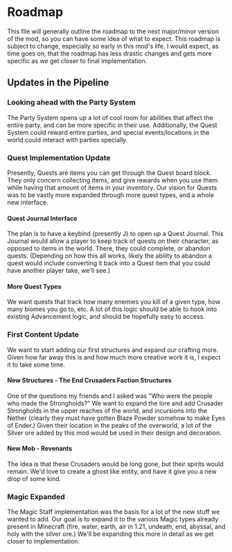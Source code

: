 # Roadmap
This file will generally outline the roadmap to the next major/minor version of the mod, so you can have some idea of what to expect.
This roadmap is subject to change, especially so early in this mod's life.
I would expect, as time goes on, that the roadmap has less drastic changes and gets more specific as we get closer to final implementation.

## Updates in the Pipeline

### Looking ahead with the Party System
The Party System opens up a lot of cool room for abilities that affect the entire party, and can be more specific in their use.
Additionally, the Quest System could reward entire parties, and special events/locations in the world could interact with parties specially.

### Quest Implementation Update
Presently, Quests are items you can get through the Quest board block. 
They only concern collecting items, and give rewards when you use them while having that amount of items in your inventory.
Our vision for Quests was to be vastly more expanded through more quest types, and a whole new interface.

#### Quest Journal Interface
The plan is to have a keybind (presently J) to open up a Quest Journal.
This Journal would allow a player to keep track of quests on their character, as opposed to items in the world.
There, they could complete, or abandon quests.
(Depending on how this all works, likely the ability to abandon a quest would include converting it back into a Quest item that you could have another player take, we'll see.)

#### More Quest Types
We want quests that track how many enemies you kill of a given type, how many biomes you go to, etc.
A lot of this logic should be able to hook into existing Advancement logic, and should be hopefully easy to access.

### First Content Update
We want to start adding our first structures and expand our crafting more.
Given how far away this is and how much more creative work it is, I expect it to take some time.

#### New Structures - The End Crusaders Faction Structures
One of the questions my friends and I asked was "Who were the people who made the Strongholds?"
We want to expand the lore and add Crusader Strongholds in the upper reaches of the world, and incursions into the Nether (clearly they must have gotten Blaze Powder somehow to make Eyes of Ender.)
Given their location in the peaks of the overworld, a lot of the Silver ore added by this mod would be used in their design and decoration.

#### New Mob - Revenants
The idea is that these Crusaders would be long gone, but their spirits would remain. We'd love to create a ghost like entity, and have it give you a new drop of some kind.

### Magic Expanded
The Magic Staff implementation was the basis for a lot of the new stuff we wanted to add.
Our goal is to expand it to the various Magic types already present in Minecraft (fire, water, earth, air in 1.21, undeath, end, abyssal, and holy with the silver ore.)
We'll be expanding this more in detail as we get closer to implementation.
